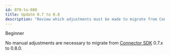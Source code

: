 ```yaml
---
id: 070-to-080
title: Update 0.7 to 0.8
description: "Review which adjustments must be made to migrate from Connector SDK 0.7.x to 0.8.0."
---
```


<span class="badge badge--beginner">Beginner</span>

No manual adjustments are necessary to migrate from
[Connector SDK](/components/connectors/custom-built-connectors/connector-sdk.md)
0.7.x to 0.8.0.
